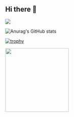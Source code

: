 ## Hi there 👋
![](https://komarev.com/ghpvc/?username=santosbogo&style=for-the-badge)

![Anurag's GitHub stats](https://github-readme-stats.vercel.app/api?username=santosbogo&show_icons=true&theme=radical)

[![trophy](https://github-profile-trophy.vercel.app/?username=santosbogo&rank=-?,-C&theme=onedark&column=5&margin-w=15&margin-h=15)](https://github.com/ryo-ma/github-profile-trophy)

<div id="header" align="left">
  <img src="https://media1.giphy.com/media/v1.Y2lkPTc5MGI3NjExZms0a293eDVoMW5jdWx4eWZ3Mndua2x4aXdqMmJ4ZTd5Mmt5ZWcweSZlcD12MV9pbnRlcm5hbF9naWZfYnlfaWQmY3Q9Zw/Ju7l5y9osyymQ/giphy.gif" width="200"/>
</div>



<!--
**santosbogo/santosbogo** is a ✨ _special_ ✨ repository because its `README.md` (this file) appears on your GitHub profile.

Here are some ideas to get you started:

- 🔭 I’m currently working on ...
- 🌱 I’m currently learning ...
- 👯 I’m looking to collaborate on ...
- 🤔 I’m looking for help with ...
- 💬 Ask me about ...
- 📫 How to reach me: ...
- 😄 Pronouns: ...
- ⚡ Fun fact: ...
-->

